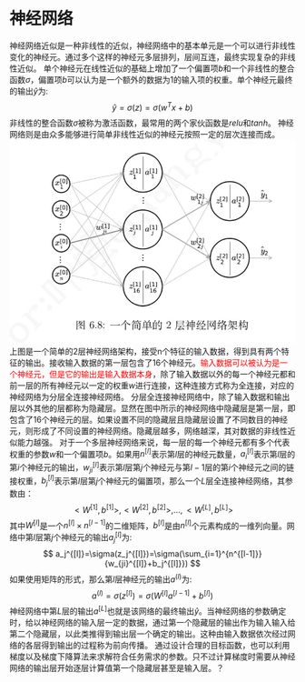 # 神经网络
神经网络近似是一种非线性的近似，神经网络中的基本单元是一个可以进行非线性变化的神经元。通过多个这样的神经元多层排列，层间互连，最终实现复杂的非线性近似。
单个神经元在线性近似的基础上增加了一个偏置项$b$和一个非线性的整合函数$\sigma$，偏置项$b$可以认为是一个额外的数据为1的输入项的权重。单个神经元最终的输出$\hat{y}$为:
$$
\hat{y}=\sigma(z)=\sigma(w^Tx+b)
$$
非线性的整合函数$\sigma$被称为激活函数，最常用的两个家伙函数是$relu$和$tanh$。
神经网络则是由众多能够进行简单非线性近似的神经元按照一定的层次连接而成。
![avatar](./images/two%20layer%20full%20connect%20neural%20network.png)
上图是一个简单的2层神经网络架构，接受n个特征的输入数据，得到具有两个特征的输出。接收输入数据的第一层包含了16个神经元。<font color="red">输入数据可以被认为是一个神经元，但是它的输出是输入数据本身</font>，除了输入数据以外的每一个神经元都和前一层的所有神经元以一定的权重$w$进行连接，这种连接方式称为全连接，对应的神经网络为分层全连接神经网络。
分层全连接神经网络中，除了输入数据和输出层以外其他的层都称为隐藏层。显然在图中所示的神经网络中隐藏层是第一层，即包含了16个神经元的层。如果设置不同的隐藏层且隐藏层设置了不同数目的神经元，则形成了不同设置的神经网络。隐藏层越多，网络越深，其对数据的非线性近似能力越强。
对于一个多层神经网络来说，每一层的每一个神经元都有多个代表权重的参数$w$和一个偏置项$b$。如果用$n^{[l]}$表示第$l$层的神经元数量，$a_i^{[l]}$表示第$l$层的第$i$个神经元的输出，$w_{ji}^{[l]}$表示第$l$层第$j$个神经元与第$l-1$层的第$i$个神经元之间的链接权重，$b_j^{[l]}$表示第$l$层第$j$个神经元的偏置项，那么一个$L$层全连接神经网络，其参数由：
$$
<W^{[1]},b^{[1]}>,<W^{[2]},b^{[2]}>,...,<W^{[L]},b^{[L]}>
$$
其中$W^{[l]}$是一个$n^{[l]}×n^{[l-1]}$的二维矩阵，$b^{[l]}$是由$n^{[l]}$个元素构成的一维列向量。网络中第$l$层第$j$个神经元的输出$a_j^{[l]}$为:
$$
a_j^{[l]}=\sigma(z_j^{[l]})=\sigma(\sum_{i=1}^{n^{[l-1]}}{w_{ji}^{[l]}+b_j^{[l]}})
$$
如果使用矩阵的形式，那么第$l$层神经元的输出$a^{(l)}$为:
$$
a^{(l)}=\sigma(z^{[l]})=\sigma(W^{[l]}a^{[l-1]}+b^{[l]})
$$
神经网络中第$L$层的输出$a^{[L]}$也就是该网络的最终输出$\hat{y}$。当神经网络的参数确定时，给以神经网络的输入层一定的数据，通过第一个隐藏层的输出作为输入输入给第二个隐藏层，以此类推得到输出层一个确定的输出。这种由输入数据依次经过网络的各层得到输出的过程称为前向传播。
通过设计合理的目标函数，也可以利用梯度以及梯度下降算法来求解符合任务需求的参数。只不过计算梯度时需要从神经网络的输出层开始逐层计算值第一个隐藏层甚至是输入层。？